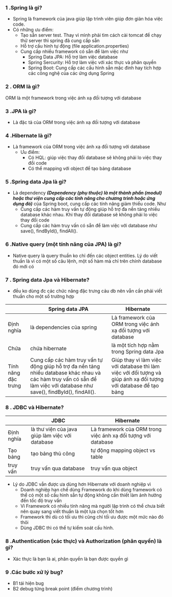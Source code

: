 ### 1 .Spring là gi?
- Spring là framework của java giúp lập trình viên giúp đơn giản hóa việc code.
- Có những ưu điểm:
    - Tạo sẵn server test. Thay vì mình phải tìm cách cài tomcat để chạy thử server thì spring đã cung cấp sẵn
    - Hỗ trợ cấu hình tự động (file application.properties)
    - Cung cấp nhiều framework có sẵn để làm việc như 
        - Spring Data JPA: Hỗ trợ làm việc database
        - Spring Sercurity: Hỗ trợ làm việc với xác thực và phân quyền
        - Spring Boot: Cung cấp các cấu hình sẵn mặc đinh hay tích hợp các công nghệ của các ứng dụng Spring

### 2 . ORM là gì?
ORM là một framework trong việc ánh xạ đối tượng với database

### 3 .JPA là gi?
- Là đặc tả của ORM trong việc ánh xạ đối tượng với database

### 4 .Hibernate là gi?
- Là framework của ORM trong việc ánh xạ đối tượng với database
    - Ưu điểm:
        - Có HQL: giúp việc thay đổi database sẽ không phải lo việc thay đổi code
        - Có thể mapping với object để tạo bảng database

### 5 .Spring data Jpa là gi?
- Là dependency ***(Dependency (phụ thuộc) là một thành phần (modul) hoặc thư viện cung cấp các tính năng cho chương trình hoặc ứng dụng đó)*** của Spring boot, cung cấp các tính năng giảm thiểu code. Như
    - Cung cấp các hàm truy vấn tự động giúp hỗ trợ đa nền tảng nhiều database khác nhau. Khi thay đổi database sẽ không phải lo việc thay đổi code
    - Cung cấp các hàm truy vấn có sẵn để làm việc với database như save(), findById(), findAll().

### 6 .Native query (một tính năng của JPA) là gi?
- Native query là query thuần ko chỉ đến các object entities. Lý do viết thuần là vì có một số câu lệnh, một số hàm mà chỉ trên chính database đó mới có

### 7 . Spring data Jpa và Hibernate?
- đều ko dùng đc các chức năng đặc trưng cảu db nên vẫn cần phải viết thuần cho một số trường hợp

| | Spring data JPA | Hibernate |
| ------ | ------ | ------ |
| Định nghĩa  | là dependencies của spring | Là framework của ORM trong việc ánh xạ đối tượng với database |
| Chứa  | chứa hibernate | là một tích hợp nằm trong Spring data Jpa |
| Tính năng đặc trưng  | Cung cấp các hàm truy vấn tự động giúp hỗ trợ đa nền tảng nhiều database khác nhau và các hàm truy vấn có sẵn để làm việc với database như save(), findById(), findAll(). | Giúp thay vì làm việc với database thì làm việc với đối tượng và giúp ánh xạ đối tượng với database để tạo bảng |

### 8 . JDBC và Hibernate?
| | JDBC | Hibernate |
| ------ | ------ | ------ |
| Định nghĩa  | là thư viện của java giúp làm việc với database | Là framework của ORM trong việc ánh xạ đối tượng với database |
| Tạo bảng  | tạo bảng thủ công | tự động mapping object vs table |
| truy vấn  | truy vấn qua database | truy vấn qua object |

- Lý do JDBC vẫn được ưa dùng hơn Hibernate với doanh nghiệp vì
    - Doanh nghiệp hạn chế dùng Framework do khi dùng framework có thể có một số cấu hình sẵn tự động không cần thiết làm ảnh hưởng đến tốc độ truy vấn
    - Vì Framework có nhiều tính năng mà người lập trình có thể chưa biết nên quay sang viết thuần là một lựa chọn tốt hơn
    - Framework thì dù có tối ưu thì cũng chỉ tối ưu được một mức nào đó thôi
    - Dùng JDBC thì có thể tự kiểm soát cấu hình.

### 8 .Authentication (xác thực) và Authorization (phân quyền) là gi?
- Xác thực là bạn là ai, phân quyền là bạn được quyền gì

### 9 .Các bước xử lý bug?
- B1 tái hiện bug
- B2 debug từng break point (điểm chương trình)
